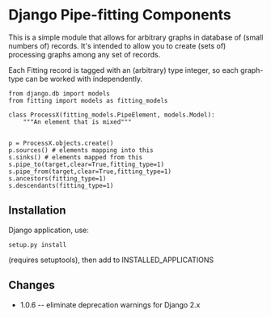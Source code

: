 # Django Pipe-fitting Components

This is a simple module that allows for arbitrary graphs
in database of (small numbers of) records. It's intended to
allow you to create (sets of) processing graphs among any 
set of records.

Each Fitting record is tagged with an (arbitrary) type
integer, so each graph-type can be worked with independently.

```
from django.db import models
from fitting import models as fitting_models

class ProcessX(fitting_models.PipeElement, models.Model):
    """An element that is mixed"""


p = ProcessX.objects.create()
p.sources() # elements mapping into this
s.sinks() # elements mapped from this
s.pipe_to(target,clear=True,fitting_type=1)
s.pipe_from(target,clear=True,fitting_type=1)
s.ancestors(fitting_type=1)
s.descendants(fitting_type=1)
```

## Installation

Django application, use:

    setup.py install

(requires setuptools), then add to INSTALLED_APPLICATIONS

## Changes

* 1.0.6 -- eliminate deprecation warnings for Django 2.x

